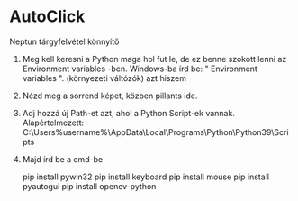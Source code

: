 # AutoClick
Neptun tárgyfelvétel könnyítő


1. Meg kell keresni a Python maga hol fut le, de ez benne szokott lenni az Environment variables -ben.
	Windows-ba írd be: " Environment variables ". (környezeti váltózók) azt hiszem

2. Nézd meg a sorrend képet, közben pillants ide.
3. Adj hozzá új Path-et azt, ahol a Python Script-ek vannak.
	Alapértelmezett: C:\Users\%username%\AppData\Local\Programs\Python\Python39\Scripts

5. Majd írd be a cmd-be

	pip install pywin32
	pip install keyboard
	pip install mouse
	pip install pyautogui
	pip install opencv-python

